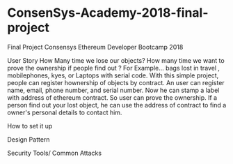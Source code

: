 # ConsenSys-Academy-2018-final-project
Final Project Consensys Ethereum Developer Bootcamp 2018






User Story
How Many time we lose our objects? How many time we want to prove the ownership if people find out ? For Example...  bags lost in travel ,
mobilephones, kyes, or Laptops with serial code. With this simple project, people can register hownership of objects by contract. An user can register name, email, phone number, and serial number. Now he can stamp a label with address of ethereum contract. So user can prove the ownership. If a person find out your lost object, he can use the address of contract to find a owner's personal details to contact him.

How to set it up


Design Pattern


Security Tools/ Common Attacks

